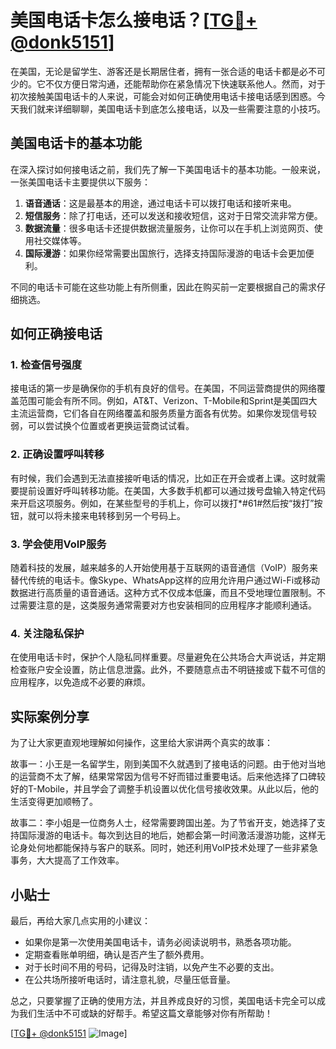 # 美国电话卡怎么接电话？[[TG💪+ @donk5151](https://t.me/s/donk5151)]

在美国，无论是留学生、游客还是长期居住者，拥有一张合适的电话卡都是必不可少的。它不仅方便日常沟通，还能帮助你在紧急情况下快速联系他人。然而，对于初次接触美国电话卡的人来说，可能会对如何正确使用电话卡接电话感到困惑。今天我们就来详细聊聊，美国电话卡到底怎么接电话，以及一些需要注意的小技巧。

## 美国电话卡的基本功能

在深入探讨如何接电话之前，我们先了解一下美国电话卡的基本功能。一般来说，一张美国电话卡主要提供以下服务：

1. **语音通话**：这是最基本的用途，通过电话卡可以拨打电话和接听来电。
2. **短信服务**：除了打电话，还可以发送和接收短信，这对于日常交流非常方便。
3. **数据流量**：很多电话卡还提供数据流量服务，让你可以在手机上浏览网页、使用社交媒体等。
4. **国际漫游**：如果你经常需要出国旅行，选择支持国际漫游的电话卡会更加便利。

不同的电话卡可能在这些功能上有所侧重，因此在购买前一定要根据自己的需求仔细挑选。

## 如何正确接电话

### 1. 检查信号强度

接电话的第一步是确保你的手机有良好的信号。在美国，不同运营商提供的网络覆盖范围可能会有所不同。例如，AT&T、Verizon、T-Mobile和Sprint是美国四大主流运营商，它们各自在网络覆盖和服务质量方面各有优势。如果你发现信号较弱，可以尝试换个位置或者更换运营商试试看。

### 2. 正确设置呼叫转移

有时候，我们会遇到无法直接接听电话的情况，比如正在开会或者上课。这时就需要提前设置好呼叫转移功能。在美国，大多数手机都可以通过拨号盘输入特定代码来开启这项服务。例如，在某些型号的手机上，你可以拨打*#61#然后按“拨打”按钮，就可以将未接来电转移到另一个号码上。

### 3. 学会使用VoIP服务

随着科技的发展，越来越多的人开始使用基于互联网的语音通信（VoIP）服务来替代传统的电话卡。像Skype、WhatsApp这样的应用允许用户通过Wi-Fi或移动数据进行高质量的语音通话。这种方式不仅成本低廉，而且不受地理位置限制。不过需要注意的是，这类服务通常需要对方也安装相同的应用程序才能顺利通话。

### 4. 关注隐私保护

在使用电话卡时，保护个人隐私同样重要。尽量避免在公共场合大声说话，并定期检查账户安全设置，防止信息泄露。此外，不要随意点击不明链接或下载不可信的应用程序，以免造成不必要的麻烦。

## 实际案例分享

为了让大家更直观地理解如何操作，这里给大家讲两个真实的故事：

故事一：小王是一名留学生，刚到美国不久就遇到了接电话的问题。由于他对当地的运营商不太了解，结果常常因为信号不好而错过重要电话。后来他选择了口碑较好的T-Mobile，并且学会了调整手机设置以优化信号接收效果。从此以后，他的生活变得更加顺畅了。

故事二：李小姐是一位商务人士，经常需要跨国出差。为了节省开支，她选择了支持国际漫游的电话卡。每次到达目的地后，她都会第一时间激活漫游功能，这样无论身处何地都能保持与客户的联系。同时，她还利用VoIP技术处理了一些非紧急事务，大大提高了工作效率。

## 小贴士

最后，再给大家几点实用的小建议：

- 如果你是第一次使用美国电话卡，请务必阅读说明书，熟悉各项功能。
- 定期查看账单明细，确认是否产生了额外费用。
- 对于长时间不用的号码，记得及时注销，以免产生不必要的支出。
- 在公共场所接听电话时，请注意礼貌，尽量压低音量。

总之，只要掌握了正确的使用方法，并且养成良好的习惯，美国电话卡完全可以成为我们生活中不可或缺的好帮手。希望这篇文章能够对你有所帮助！

[[TG💪+ @donk5151](https://t.me/s/donk5151) ![Image](https://i.postimg.cc/rwNCRYN7/Snipaste-2025-04-30-17-27-05.png)]